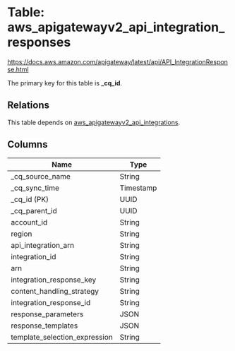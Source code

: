 # Table: aws_apigatewayv2_api_integration_responses

https://docs.aws.amazon.com/apigateway/latest/api/API_IntegrationResponse.html

The primary key for this table is **_cq_id**.

## Relations
This table depends on [aws_apigatewayv2_api_integrations](aws_apigatewayv2_api_integrations.md).


## Columns
| Name          | Type          |
| ------------- | ------------- |
|_cq_source_name|String|
|_cq_sync_time|Timestamp|
|_cq_id (PK)|UUID|
|_cq_parent_id|UUID|
|account_id|String|
|region|String|
|api_integration_arn|String|
|integration_id|String|
|arn|String|
|integration_response_key|String|
|content_handling_strategy|String|
|integration_response_id|String|
|response_parameters|JSON|
|response_templates|JSON|
|template_selection_expression|String|